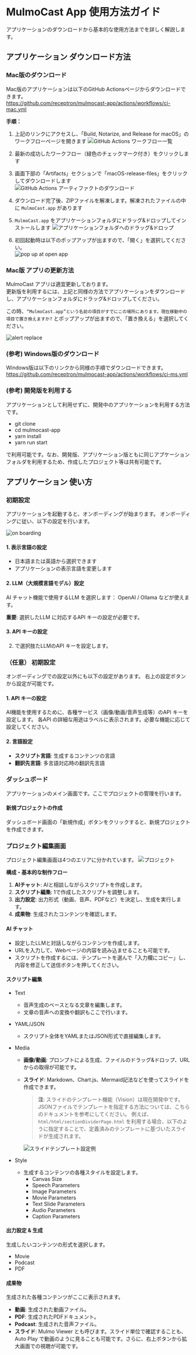 # MulmoCast App 使用方法ガイド

アプリケーションのダウンロードから基本的な使用方法までを詳しく解説します。

## アプリケーション ダウンロード方法

### Mac版のダウンロード

Mac版のアプリケーションは以下のGitHub Actionsページからダウンロードできます。  
https://github.com/receptron/mulmocast-app/actions/workflows/ci-mac.yml

**手順：**
1. 上記のリンクにアクセスし、「Build, Notarize, and Release for macOS」のワークフローページを開きます
   ![GitHub Actions ワークフロー一覧](images/howtouse-github-actions-workflow-list.png)

2. 最新の成功したワークフロー（緑色のチェックマーク付き）をクリックします

3. 画面下部の「Artifacts」セクションで「macOS-release-files」をクリックしてダウンロードします
   ![GitHub Actions アーティファクトのダウンロード](images/howtouse-github-artifacts-download.png)

4. ダウンロード完了後、ZIPファイルを解凍します。解凍されたファイルの中に `MulmoCast.app` があります

5. `MulmoCast.app` をアプリケーションフォルダにドラッグ&ドロップしてインストールします
   ![アプリケーションフォルダへのドラッグ&ドロップ](images/howtouse-drag-drop-applications.png)

6. 初回起動時は以下のポップアップが出ますので、「開く」を選択してください。  
    ![pop up at open app](<images/howtouse_popup_alert_first_time.png>)

### Mac版 アプリの更新方法
MulmoCast アプリは適宜更新しております。  
更新版を利用するには、上記と同様の方法でアプリケーションをダウンロードし、アプリケーションフォルダにドラッグ&ドロップしてください。

この時、`“MulmoCast.app”という名前の項目がすでにこの場所にあります。現在移動中の項目で置き換えますか?` とポップアップが出ますので、「置き換える」を選択してください。  

![alert replace](images/howtouse_replace_alert.png)

### (参考) Windows版のダウンロード

Windows版は以下のリンクから同様の手順でダウンロードできます。  
https://github.com/receptron/mulmocast-app/actions/workflows/ci-ms.yml

### (参考) 開発版を利用する
アプリケーションとして利用せずに、開発中のアプリケーションを利用する方法です。

- git clone
- cd mulmocast-app
- yarn install
- yarn run start

で利用可能です。なお、開発版、アプリケーション版ともに同じアプケーションフォルダを利用するため、作成したプロジェクト等は共有可能です。

## アプリケーション 使い方

### 初期設定

アプリケーションを起動すると、オンボーディングが始まります。
オンボーディングに従い、以下の設定を行います。

![on boarding](<images/howtouse_onboarging.png>)

#### 1. 表示言語の設定
- 日本語または英語から選択できます
- アプリケーションの表示言語を変更します

#### 2. LLM（大規模言語モデル）設定
AI チャット機能で使用するLLM を選択します：
OpenAI / Ollama などが使えます。

**重要**: 選択したLLM に対応するAPI キーの設定が必要です。

#### 3. API キーの設定
2. で選択肢たLLMのAPI キーを設定します。

### （任意） 初期設定
オンボーディングでの設定以外にも以下の設定があります。
右上の設定ボタンから設定が可能です。

#### 1. API キーの設定
AI機能を使用するために、各種サービス（画像/動画/音声生成等）のAPI キーを設定します。
各API の詳細な用途はラベルに表示されます。必要な機能に応じて設定してください。

#### 2. 言語設定
- **スクリプト言語**: 生成するコンテンツの言語
- **翻訳先言語**: 多言語対応時の翻訳先言語


### ダッシュボード

アプリケーションのメイン画面です。ここでプロジェクトの管理を行います。

#### 新規プロジェクトの作成
ダッシュボード画面の「新規作成」ボタンをクリックすると、新規プロジェクトを作成できます。

### プロジェクト編集画面
プロジェクト編集画面は4つのエリアに分かれています。
![プロジェクト](images/howtouse-dashboard-new-project.png)

**構成・基本的な制作フロー**
1.  **AIチャット**: AIと相談しながらスクリプトを作成します。
2.  **スクリプト編集**: 1で作成したスクリプトを調整します。
3.  **出力設定**: 出力形式（動画、音声、PDFなど）を決定し、生成を実行します。
4.  **成果物**: 生成されたコンテンツを確認します。

#### AI チャット
- 設定したLLMと対話しながらコンテンツを作成します。
- URLを入力して、Webページの内容を読み込ませることも可能です。
- スクリプトを作成するには、テンプレートを選んで「入力欄にコピー」し、内容を修正して送信ボタンを押してください。

#### スクリプト編集
- Text
  - 音声生成のベースとなる文章を編集します。
  - 文章の音声への変換や翻訳もここで行います。
- YAML/JSON
  - スクリプト全体をYAMLまたはJSON形式で直接編集します。
- Media  
  - **画像/動画**: プロンプトによる生成、ファイルのドラッグ&ドロップ、URLからの取得が可能です。
  - **スライド**: Markdown、Chart.js、Mermaid記法などを使ってスライドを作成できます。
    > **注**: スライドのテンプレート機能（Vision）は現在開発中です。JSONファイルでテンプレートを指定する方法については、こちらのドキュメントを参考にしてください。
    > 例えば、`html/html/sectionDividerPage.html` を利用する場合、以下のように指定することで、定義済みのテンプレートに基づいたスライドが生成されます。

    ![スライドテンプレート設定例](images/howtouse-slide-template-example.png)

- Style
  - 生成するコンテンツの各種スタイルを設定します。
    - Canvas Size
    - Speech Parameters
    - Image Parameters
    - Movie Parameters
    - Text Slide Parameters
    - Audio Parameters
    - Caption Parameters

#### 出力設定 & 生成
生成したいコンテンツの形式を選択します。
- Movie
- Podcast
- PDF

#### 成果物
生成された各種コンテンツがここに表示されます。
- **動画**: 生成された動画ファイル。
- **PDF**: 生成されたPDFドキュメント。
- **Podcast**: 生成された音声ファイル。
- **スライド**: Mulmo Viewer とも呼びます。スライド単位で確認することも、Auto Play で動画のように見ることも可能です。さらに、右上ボタンから拡大画面での視聴が可能です。
